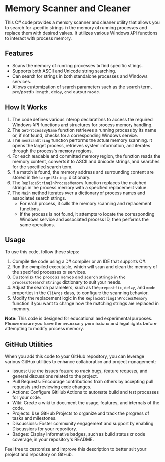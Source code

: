 # Memory Scanner and Cleaner

This C# code provides a memory scanner and cleaner utility that allows you to search for specific strings in the memory of running processes and replace them with desired values. It utilizes various Windows API functions to interact with process memory.

## Features

- Scans the memory of running processes to find specific strings.
- Supports both ASCII and Unicode string searching.
- Can search for strings in both standalone processes and Windows services.
- Allows customization of search parameters such as the search term, pre/postfix length, delay, and output mode.

## How It Works

1. The code defines various interop declarations to access the required Windows API functions and structures for process memory handling.
2. The `GetProcessByName` function retrieves a running process by its name or, if not found, checks for a corresponding Windows service.
3. The `memScanString` function performs the actual memory scanning. It opens the target process, retrieves system information, and iterates through the process's memory regions.
4. For each readable and committed memory region, the function reads the memory content, converts it to ASCII and Unicode strings, and searches for the specified search term.
5. If a match is found, the memory address and surrounding content are stored in the `targetStrings` dictionary.
6. The `ReplaceStringInProcessMemory` function replaces the matched strings in the process memory with a specified replacement value.
7. The `Main` method iterates over a dictionary of process names and associated search strings.
   - For each process, it calls the memory scanning and replacement functions.
   - If the process is not found, it attempts to locate the corresponding Windows service and associated process ID, then performs the same operations.

## Usage

To use this code, follow these steps:

1. Compile the code using a C# compiler or an IDE that supports C#.
2. Run the compiled executable, which will scan and clean the memory of the specified processes or services.
3. Customize the process names and search strings in the `processToSearchStrings` dictionary to suit your needs.
4. Adjust the search parameters, such as the `prepostfix`, `delay`, and `mode` properties in the `CliArgs` class, to configure the scanning behavior.
5. Modify the replacement logic in the `ReplaceStringInProcessMemory` function if you want to change how the matching strings are replaced in memory.

**Note:** This code is designed for educational and experimental purposes. Please ensure you have the necessary permissions and legal rights before attempting to modify process memory.

## GitHub Utilities

When you add this code to your GitHub repository, you can leverage various GitHub utilities to enhance collaboration and project management:

- Issues: Use the Issues feature to track bugs, feature requests, and general discussions related to the project.
- Pull Requests: Encourage contributions from others by accepting pull requests and reviewing code changes.
- Actions: Configure GitHub Actions to automate build and test processes for your code.
- Wiki: Create a wiki to document the usage, features, and internals of the code.
- Projects: Use GitHub Projects to organize and track the progress of tasks and milestones.
- Discussions: Foster community engagement and support by enabling Discussions for your repository.
- Badges: Display informative badges, such as build status or code coverage, in your repository's README.

Feel free to customize and improve this description to better suit your project and repository on GitHub.
